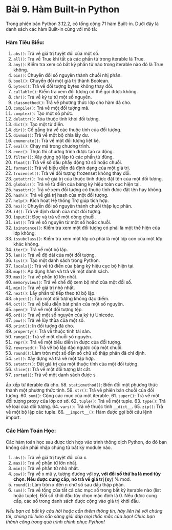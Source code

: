 # Bài 9. Hàm Built-in Python

Trong phiên bản Python 3.12.2, có tổng cộng 71 hàm Built-in. Dưới đây là danh sách các hàm Built-in cùng với mô tả:

### Hàm Tiêu Biểu:

1. `abs()`: Trả về giá trị tuyệt đối của một số.
2. `all()`: Trả về True khi tất cả các phần tử trong iterable là True.
3. `any()`: Kiểm tra xem có bất kỳ phần tử nào trong iterable nào đó là True không.
4. `bin()`: Chuyển đổi số nguyên thành chuỗi nhị phân.
5. `bool()`: Chuyển đổi một giá trị thành Boolean.
6. `bytes()`: Trả về đối tượng bytes không thay đổi.
7. `callable()`: Kiểm tra xem đối tượng có thể gọi được không.
8. `chr()`: Trả về ký tự từ một số nguyên.
9. `classmethod()`: Trả về phương thức lớp cho hàm đã cho.
10. `compile()`: Trả về một đối tượng mã.
11. `complex()`: Tạo một số phức.
12. `delattr()`: Xóa thuộc tính khỏi đối tượng.
13. `dict()`: Tạo một từ điển.
14. `dir()`: Cố gắng trả về các thuộc tính của đối tượng.
15. `divmod()`: Trả về một bộ chia lấy dư.
16. `enumerate()`: Trả về một đối tượng liệt kê.
17. `eval()`: Chạy mã trong chương trình.
18. `exec()`: Thực thi chương trình được tạo ra động.
19. `filter()`: Xây dựng bộ lặp từ các phần tử đúng.
20. `float()`: Trả về số dấu phẩy động từ số hoặc chuỗi.
21. `format()`: Trả về biểu diễn đã định dạng của một giá trị.
22. `frozenset()`: Trả về đối tượng frozenset không thay đổi.
23. `getattr()`: Trả về giá trị của thuộc tính được đặt tên của một đối tượng.
24. `globals()`: Trả về từ điển của bảng ký hiệu toàn cục hiện tại.
25. `hasattr()`: Trả về xem đối tượng có thuộc tính được đặt tên hay không.
26. `hash()`: Trả về giá trị hash của một đối tượng.
27. `help()`: Kích hoạt Hệ thống Trợ giúp tích hợp.
28. `hex()`: Chuyển đổi số nguyên thành chuỗi thập lục phân.
29. `id()`: Trả về định danh của một đối tượng.
30. `input()`: Đọc và trả về một dòng chuỗi.
31. `int()`: Trả về số nguyên từ một số hoặc chuỗi.
32. `isinstance()`: Kiểm tra xem một đối tượng có phải là một thể hiện của lớp không.
33. `issubclass()`: Kiểm tra xem một lớp có phải là một lớp con của một lớp khác không.
34. `iter()`: Trả về một bộ lặp.
35. `len()`: Trả về độ dài của một đối tượng.
36. `list()`: Tạo một danh sách trong Python.
37. `locals()`: Trả về từ điển của bảng ký hiệu cục bộ hiện tại.
38. `map()`: Áp dụng hàm và trả về một danh sách.
39. `max()`: Trả về phần tử lớn nhất.
40. `memoryview()`: Trả về chế độ xem bộ nhớ của một đối số.
41. `min()`: Trả về giá trị nhỏ nhất.
42. `next()`: Lấy phần tử tiếp theo từ bộ lặp.
43. `object()`: Tạo một đối tượng không đặc điểm.
44. `oct()`: Trả về biểu diễn bát phân của một số nguyên.
45. `open()`: Trả về một đối tượng tệp.
46. `ord()`: Trả về một số nguyên của ký tự Unicode.
47. `pow()`: Trả về lũy thừa của một số.
48. `print()`: In đối tượng đã cho.
49. `property()`: Trả về thuộc tính tài sản.
50. `range()`: Trả về một chuỗi số nguyên.
51. `repr()`: Trả về một biểu diễn in được của đối tượng.
52. `reversed()`: Trả về bộ lặp đảo ngược của một chuỗi.
53. `round()`: Làm tròn một số đến số chữ số thập phân đã chỉ định.
54. `set()`: Xây dựng và trả về một tập hợp.
55. `setattr()`: Đặt giá trị của một thuộc tính của một đối tượng.
56. `slice()`: Trả về một đối tượng lát cắt.
57. `sorted()`: Trả về một danh sách được s

ắp xếp từ iterable đã cho.
58. `staticmethod()`: Biến đổi một phương thức thành một phương thức tĩnh.
59. `str()`: Trả về phiên bản chuỗi của đối tượng.
60. `sum()`: Cộng các mục của một iterable.
61. `super()`: Trả về một đối tượng proxy của lớp cơ sở.
62. `tuple()`: Trả về một tuple.
63. `type()`: Trả về loại của đối tượng.
64. `vars()`: Trả về thuộc tính `__dict__`.
65. `zip()`: Trả về một bộ lặp các tuple.
66. `__import__()`: Hàm được gọi bởi câu lệnh import.

### Các Hàm Toán Học:

Các hàm toán học sau được tích hợp vào trình thông dịch Python, do đó bạn không cần phải nhập chúng từ bất kỳ module nào.

1. `abs()`: Trả về giá trị tuyệt đối của x.
2. `max()`: Trả về phần tử lớn nhất.
3. `min()`: Trả về phần tử nhỏ nhất.
4. `pow()`: Trả về x mũ y, tương đương với x**y, với đối số thứ ba là mod tùy chọn. Nếu được cung cấp, nó trả về giá trị (x**y) % mod.
5. `round()`: Làm tròn x đến n chữ số sau dấu thập phân.
6. `sum()`: Trả về tổng của tất cả các mục số trong bất kỳ iterable nào (list hoặc tuple). Đối số khởi đầu tùy chọn mặc định là 0. Nếu được cung cấp, các số trong danh sách được cộng vào giá trị khởi đầu.

*Nếu bạn có bất kỳ câu hỏi hoặc cần thêm thông tin, hãy liên hệ với chúng tôi, chúng tôi luôn sẵn sàng giải đáp mọi thắc mắc của bạn! Chúc bạn thành công trong quá trình chinh phục Python!*